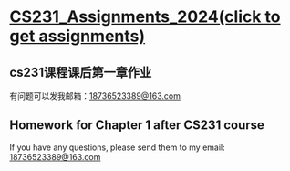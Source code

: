 # <a href="https://cs231n.github.io/">CS231_Assignments_2024(click to get assignments)</a>
## cs231课程课后第一章作业
有问题可以发我邮箱：18736523389@163.com
## Homework for Chapter 1 after CS231 course
If you have any questions, please send them to my email: 18736523389@163.com

